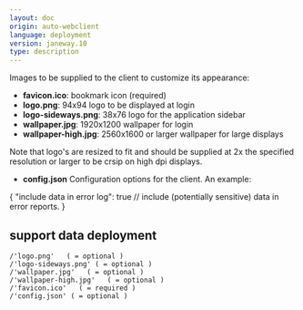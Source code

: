 ```yaml
---
layout: doc
origin: auto-webclient
language: deployment
version: janeway.10
type: description
---
```


Images to be supplied to the client to customize its appearance:
- **favicon.ico**:         bookmark icon (required)
- **logo.png**:            94x94 logo to be displayed at login
- **logo-sideways.png**:   38x76 logo for the application sidebar
- **wallpaper.jpg**:       1920x1200 wallpaper for login
- **wallpaper-high.jpg**:  2560x1600 or larger wallpaper for large displays

Note that logo's are resized to fit and should be supplied at 2x the specified
resolution or larger to be crsip on high dpi displays.

- **config.json**          Configuration options for the client.
 An example:

{
	"include data in error log": true // include (potentially sensitive) data in error reports.
}

## support data deployment

```
/'logo.png'   ( = optional )
/'logo-sideways.png' ( = optional )
/'wallpaper.jpg'   ( = optional )
/'wallpaper-high.jpg'   ( = optional )
/'favicon.ico'   ( = required )
/'config.json' ( = optional ) 
```
